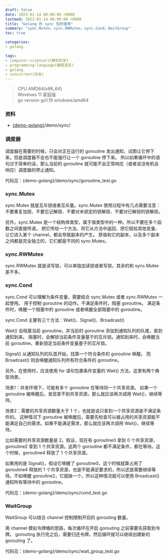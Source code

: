 ```yaml
---
draft: false
date: 2023-01-14 08:00:00 +0800
lastmod: 2023-01-14 08:00:00 +0800
title: "Golang 的 sync 包的使用"
summary: "sync.Mutex，sync.RWMutex，sync.Cond，WaitGroup"
toc: true

categories:
- golang

tags:
- computer-science(计算机科学)
- programming-language(编程语言)
- golang
- concurrent(并发)
---
```


> CPU AMD64(x86_64)<br/>
> Windows 11 家庭版<br/>
> go version go1.19 windows/amd64

### 资料

- [{demo-golang}](https://github.com/KelipuTe/demo-golang)/demo/sync/

### 调度器

调度器在需要的时候，只会对正在运行的 goroutine 发出通知，试图让它停下来。但是调度器不会也不能强行让一个 goroutine 停下来。
所以如果循环中的语句过于简单的话，那么当前的 goroutine 就可能不会正常响应（或者说没有机会响应）调度器的停止通知。

代码见：{demo-golang}/demo/sync/goroutine_test.go

### sync.Mutex

sync.Mutex 就是互斥锁或者互斥量。sync.Mutex 使用过程中有几点需要注意：
不要重复加锁、不要忘记解锁、不要对未锁定的锁解锁、不要对已解锁的锁解锁。

另外，sync.Mutex 是一个结构体类型，属于值类型中的一种。所以不要在多个函数之间直接传递。
把它传给一个方法、将它从方法中返回、把它赋给其他变量、让它进入某个 channel，都会导致副本的产生。
原值和它的副本，以及多个副本之间都是完全独立的，它们都是不同的 sync.Mutex。

### sync.RWMutex

sync.RWMutex 就是读写锁，可以单独加读锁或者写锁，其余的和 sync.Mutex 差不多。

### sync.Cond

sync.Cond 可以理解为条件变量，需要结合 sync.Mutex 或者 sync.RWMutex 一起使用。
用于控制 goroutine 的动作。不满足条件时，阻塞 goroutine。
满足条件时，唤醒一个阻塞中的 goroutine 或者唤醒全部阻塞中的 goroutine。

sync.Cond 主要有三个方法：Wait()、Signal()、Broadcast()

Wait() 会阻塞当前 goroutine，并当前的 goroutine 添加到通知队列的队尾，直到通知到来。
阻塞时，会解锁当前条件变量基于的互斥锁。通知到来时，会唤醒当前 goroutine，重新锁定当前条件变量基于的互斥锁。

Signal() 从通知队列的队首开始，找第一个符合条件的 goroutine 唤醒。
而 Broadcast() 则会唤醒通知队列所有符合条件的 goroutine。

另外，在使用时，应该使用 for 语句包裹条件变量的 Wait() 方法。这里有两个典型场景。

场景1：并发环境下，可能有多个 goroutine 在等待同一个共享资源。
如果一个 goroutine 被唤醒后，发现拿不到共享资源，那么就应该再次调用 Wait()，继续等待。

场景2：需要的共享资源数量大于 1 个，也就是说只拿到一个共享资源是不满足条件的。
这种情况下 goroutine 被唤醒后，需要先检查可以被占用的共享资源能不能满足自己的需求。如果不能满足需求，那么就应该再次调用 Wait()，继续等待。

比如需要的共享资源数量是 2。假设，现在有 goroutine0 拿到 0 个共享资源，goroutine2 拿到 1 个共享资源。这两个 goroutine 都不满足条件，都在等待。这个时候，goroutine4 释放了 1 个共享资源。

如果用的是 Signal()，假设它唤醒了 goroutine0，这个时候就算占用了 goroutine4 释放的 1 个共享资源，也是不能满足要求的，所以还是需要继续等待。不如唤醒 goroutine2，它就缺一个。所以这种情况就可以使用 Broadcast() 通知所有等待中的 goroutine。

代码见：{demo-golang}/demo/sync/cond_test.go

### WaitGroup

WaitGroup 可以结合 channel 控制限制开启的 gorouting 数量。

用 channel 模拟令牌桶的思路，每次循环在开启 gorouting 之前需要先获取到令牌。
gorouting 执行完之后，需要归还令牌，然后循环就可以继续创建新的 gorouting 了。

代码见：{demo-golang}/demo/sync/wait_group_test.go
